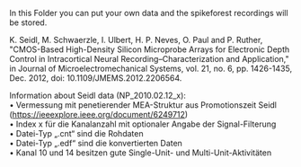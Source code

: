 In this Folder you can put your own data and the spikeforest recordings will be stored.

K. Seidl, M. Schwaerzle, I. Ulbert, H. P. Neves, O. Paul and P. Ruther,   
"CMOS-Based High-Density Silicon Microprobe Arrays for Electronic Depth Control in 
Intracortical Neural Recording–Characterization and Application,"   
in Journal of Microelectromechanical Systems, vol. 21, no. 6, pp. 1426-1435, Dec. 2012, 
doi: 10.1109/JMEMS.2012.2206564.  

Information about Seidl data (NP_2010.02.12_x):  
•	Vermessung mit penetierender MEA-Struktur aus Promotionszeit Seidl  
	(https://ieeexplore.ieee.org/document/6249712)  
•	Index x für die Kanalanzahl mit optionaler Angabe der Signal-Filterung  
•	Datei-Typ „.cnt“ sind die Rohdaten  
•	Datei-Typ „.edf“ sind die konvertierten Daten  
•	Kanal 10 und 14 besitzen gute Single-Unit- und Multi-Unit-Aktivitäten  

